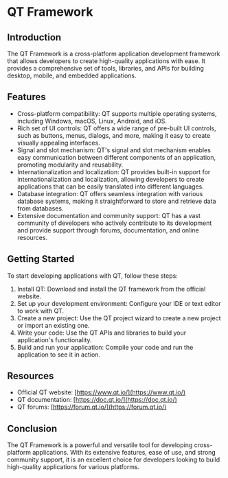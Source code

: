 # QT Framework

## Introduction
The QT Framework is a cross-platform application development framework that allows developers to create high-quality applications with ease. It provides a comprehensive set of tools, libraries, and APIs for building desktop, mobile, and embedded applications.

## Features
- Cross-platform compatibility: QT supports multiple operating systems, including Windows, macOS, Linux, Android, and iOS.
- Rich set of UI controls: QT offers a wide range of pre-built UI controls, such as buttons, menus, dialogs, and more, making it easy to create visually appealing interfaces.
- Signal and slot mechanism: QT's signal and slot mechanism enables easy communication between different components of an application, promoting modularity and reusability.
- Internationalization and localization: QT provides built-in support for internationalization and localization, allowing developers to create applications that can be easily translated into different languages.
- Database integration: QT offers seamless integration with various database systems, making it straightforward to store and retrieve data from databases.
- Extensive documentation and community support: QT has a vast community of developers who actively contribute to its development and provide support through forums, documentation, and online resources.

## Getting Started
To start developing applications with QT, follow these steps:

1. Install QT: Download and install the QT framework from the official website.
2. Set up your development environment: Configure your IDE or text editor to work with QT.
3. Create a new project: Use the QT project wizard to create a new project or import an existing one.
4. Write your code: Use the QT APIs and libraries to build your application's functionality.
5. Build and run your application: Compile your code and run the application to see it in action.

## Resources
- Official QT website: [https://www.qt.io/](https://www.qt.io/)
- QT documentation: [https://doc.qt.io/](https://doc.qt.io/)
- QT forums: [https://forum.qt.io/](https://forum.qt.io/)

## Conclusion
The QT Framework is a powerful and versatile tool for developing cross-platform applications. With its extensive features, ease of use, and strong community support, it is an excellent choice for developers looking to build high-quality applications for various platforms.
